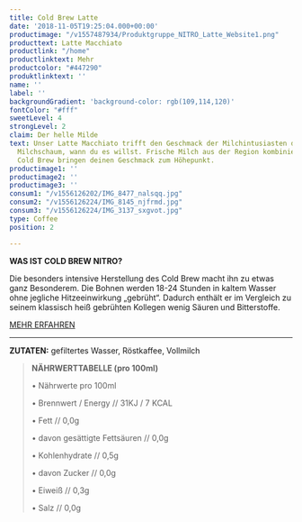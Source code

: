 ```yaml
---
title: Cold Brew Latte
date: '2018-11-05T19:25:04.000+00:00'
productimage: "/v1557487934/Produktgruppe_NITRO_Latte_Website1.png"
producttext: Latte Macchiato
productlink: "/home"
productlinktext: Mehr
productcolor: "#447290"
produktlinktext: ''
name: ''
label: ''
backgroundGradient: 'background-color: rgb(109,114,120)'
fontColor: "#fff"
sweetLevel: 4
strongLevel: 2
claim: Der helle Milde
text: Unser Latte Macchiato trifft den Geschmack der Milchintusiasten durch frischem
  Milchschaum, wann du es willst. Frische Milch aus der Region kombiniert mit echtem
  Cold Brew bringen deinen Geschmack zum Höhepunkt.
productimage1: ''
productimage2: ''
productimage3: ''
consum1: "/v1556126202/IMG_8477_nalsqq.jpg"
consum2: "/v1556126224/IMG_8145_njfrmd.jpg"
consum3: "/v1556126224/IMG_3137_sxgvot.jpg"
type: Coffee
position: 2

---
```

**WAS IST COLD BREW NITRO?**

Die besonders intensive Herstellung des Cold Brew macht ihn zu etwas ganz Besonderem. Die Bohnen werden 18-24 Stunden in kaltem Wasser ohne jegliche Hitzeeinwirkung „gebrüht“. Dadurch enthält er im Vergleich zu seinem klassisch heiß gebrühten Kollegen wenig Säuren und Bitterstoffe.

[MEHR ERFAHREN](https://dock-18.de/events/herkunft/)

***

**ZUTATEN:** gefiltertes Wasser, Röstkaffee, Vollmilch

> **NÄHRWERTTABELLE (pro 100ml)**
>
> • Nährwerte pro 100ml
>
> • Brennwert / Energy // 31KJ / 7 KCAL
>
> • Fett // 0,0g
>
> • davon gesättigte Fettsäuren // 0,0g
>
> • Kohlenhydrate // 0,5g
>
> • davon Zucker // 0,0g
>
> • Eiweiß // 0,3g
>
> • Salz // 0,0g